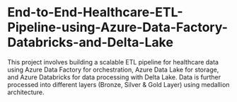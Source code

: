# End-to-End-Healthcare-ETL-Pipeline-using-Azure-Data-Factory-Databricks-and-Delta-Lake
This project involves building a scalable ETL pipeline for healthcare data using Azure Data Factory for orchestration, Azure Data Lake for storage, and Azure Databricks for data processing with Delta Lake. Data is further processed into different layers (Bronze, Silver &amp; Gold Layer) using medallion architecture.
